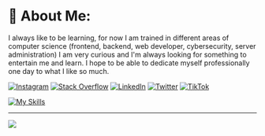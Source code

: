 # 💫 About Me:
I always like to be learning, for now I am trained in different areas of computer science (frontend, backend, web developer, cybersecurity, server administration) I am very curious and I'm always looking for something to entertain me and learn. I hope to be able to dedicate myself professionally one day to what I like so much.

[![Instagram](https://img.shields.io/badge/Instagram-%23E4405F.svg?logo=Instagram&logoColor=white)](https://instagram.com/_sebascm_)
[![Stack Overflow](https://img.shields.io/badge/-Stackoverflow-FE7A16?logo=stack-overflow&logoColor=white)](https://stackoverflow.com/users/22866536)
[![LinkedIn](https://img.shields.io/badge/LinkedIn-%230077B5.svg?logo=linkedin&logoColor=white)](https://linkedin.com/in/sebascm)
[![Twitter](https://img.shields.io/badge/Twitter-%231DA1F2.svg?logo=Twitter&logoColor=white)](https://twitter.com/_sebascm_) 
[![TikTok](https://img.shields.io/badge/TikTok-%23000000.svg?logo=TikTok&logoColor=white)](https://tiktok.com/@__sebascm__)

[![My Skills](https://skillicons.dev/icons?i=html,css,js,php,laravel)](https://skillicons.dev)

---
[![](https://visitcount.itsvg.in/api?id=sebascm-dev&icon=0&color=3)](https://visitcount.itsvg.in)
